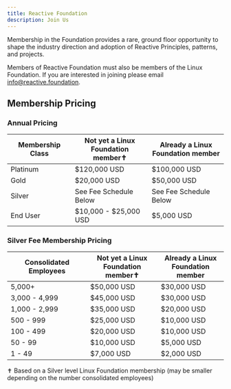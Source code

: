 ```yaml
---
title: Reactive Foundation
description: Join Us
---
```


Membership in the Foundation provides a rare, ground floor opportunity to shape the industry direction and adoption of Reactive Principles, patterns, and projects.

Members of Reactive Foundation must also be members of the Linux Foundation. If you are interested in joining please email info@reactive.foundation.

## Membership Pricing

### Annual Pricing

| Membership Class  | Not yet a Linux<br>Foundation member✝︎ | Already a Linux<br>Foundation member |
|-------------------|---------------------------------|-------------------|
| Platinum          | $120,000 USD | $100,000 USD |
| Gold              | $20,000 USD | $50,000 USD |
| Silver            | See Fee Schedule Below | See Fee Schedule Below | 
| End User          | $10,000 - $25,000 USD | $5,000 USD |

### Silver Fee Membership Pricing
| Consolidated Employees  | Not yet a Linux<br>Foundation member✝︎ | Already a Linux<br>Foundation member |
|-------------------|---------------------------------|-------------------|
| 5,000+            | $50,000 USD | $30,000 USD |
| 3,000 - 4,999     | $45,000 USD | $30,000 USD |
| 1,000 - 2,999     | $35,000 USD | $20,000 USD |
| 500 - 999         | $25,000 USD | $10,000 USD |
| 100 - 499         | $20,000 USD | $10,000 USD |
| 50 - 99           | $10,000 USD | $5,000 USD |
| 1 - 49            | $7,000 USD | $2,000 USD |

✝︎ Based on a Silver level Linux Foundation membership (may be smaller depending on the number consolidated employees)

